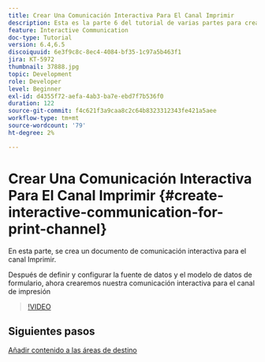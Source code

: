 ```yaml
---
title: Crear Una Comunicación Interactiva Para El Canal Imprimir
description: Esta es la parte 6 del tutorial de varias partes para crear el primer documento de comunicación interactiva para el canal Imprimir. En esta parte, se crea un documento de comunicación interactiva para el canal Imprimir.
feature: Interactive Communication
doc-type: Tutorial
version: 6.4,6.5
discoiquuid: 6e3f9c8c-8ec4-4084-bf35-1c97a5b463f1
jira: KT-5972
thumbnail: 37888.jpg
topic: Development
role: Developer
level: Beginner
exl-id: d4355f72-aefa-4ab3-ba7e-ebd7f7b536f0
duration: 122
source-git-commit: f4c621f3a9caa8c2c64b8323312343fe421a5aee
workflow-type: tm+mt
source-wordcount: '79'
ht-degree: 2%

---
```


# Crear Una Comunicación Interactiva Para El Canal Imprimir {#create-interactive-communication-for-print-channel}

En esta parte, se crea un documento de comunicación interactiva para el canal Imprimir.

Después de definir y configurar la fuente de datos y el modelo de datos de formulario, ahora crearemos nuestra comunicación interactiva para el canal de impresión

>[!VIDEO](https://video.tv.adobe.com/v/37888?quality=12&learn=on)

## Siguientes pasos

[Añadir contenido a las áreas de destino](./add-content-to-target-areas.md)
